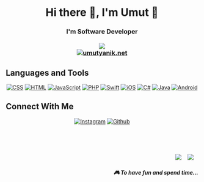 <h1 align="center">Hi there 👋, I'm Umut 🥳</h1>
<h3 align="center">
I'm Software Developer<br/><br/>
<a href="#"><img src="https://visitor-badge.glitch.me/badge?page_id=umtynkk.umtynkk??style=for-the-badge&logo=appveyor"></a><br/>
<a href="https://umutyanik.net"><img alt="umutyanik.net" src="https://img.shields.io/website?label=umutyanik.net&style=for-the-badge&url=https%3A%2F%2Fumutyanik.net"></a>
</h3>

## Languages and Tools
<p align="center">
    <a href="https://github.com/umtynkk"><img alt="CSS" src="https://img.shields.io/badge/CSS%20-%231572B6.svg?logo=css3&logoColor=white"></a>
    <a href="https://github.com/umtynkk"><img alt="HTML" src="https://img.shields.io/badge/HTML%20-%23E34F26.svg?logo=html5&logoColor=white"></a>
    <a href="https://github.com/umtynkk"><img alt="JavaScript" src="https://img.shields.io/badge/JavaScript%20-%23F7DF1E.svg?logo=javascript&logoColor=black"></a>
    <a href="https://github.com/umtynkk"><img alt="PHP" src="https://img.shields.io/badge/PHP-%23777BB4.svg?logo=php&logoColor=white"></a>
    <a href="https://github.com/umtynkk"><img alt="Swift" src="https://img.shields.io/badge/swift%20-%2314354C.svg?logo=swift&logoColor=white"></a>
    <a href="https://github.com/umtynkk"><img alt="iOS" src="https://img.shields.io/badge/iOS%20-%2314354C.svg?logo=apple&logoColor=white"></a>
    <a href="https://github.com/umtynkk"><img alt="C#" src="https://img.shields.io/badge/csharp%20-%23E34F26.svg?logo=csharp&logoColor=white"></a>
    <a href="https://github.com/umtynkk"><img alt="Java" src="https://img.shields.io/badge/java%20-%231572B6.svg?logo=java&logoColor=white"></a>
    <a href="https://github.com/umtynkk"><img alt="Android" src="https://img.shields.io/badge/android%20-%231572B6.svg?logo=android&logoColor=white"></a>
</p>


## Connect With Me

<p align="center">
    <a href="https://instagram.com/umtynkk"><img alt="Instagram" src="https://img.shields.io/badge/Instagram-%23777BB4.svg?logo=instagram&logoColor=white"></a>
    <a href="https://github.com/umtynkk"><img alt="Github" src="https://img.shields.io/badge/Github-%2314354C.svg?logo=github&logoColor=white"></a>
</p>
<br>
<br>

##

<p align="right">
  <a href="https://open.spotify.com/user/21d4jz4hdhxufrs2ijcqb6baq?si=24ef7033e7fd40a3"><img src="https://img.shields.io/badge/spotify-%231ED760.svg?&style=for-the-badge&logo=spotify&logoColor=white" /></a>&nbsp;&nbsp;&nbsp;
  <a href="https://steamcommunity.com/id/reissumt/"><img src="https://img.shields.io/badge/Steam-%23000000.svg?&style=for-the-badge&logo=steam&logoColor=white" /></a>&nbsp;&nbsp;&nbsp;
  <h5 align="right">🎮 To have fun and spend time...</h5>
</p>
